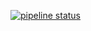 [![pipeline status](http://gsoft.320.io/cos/cos3-common/badges/master/pipeline.svg)](http://gsoft.320.io/cos/cos3-common/commits/master)
